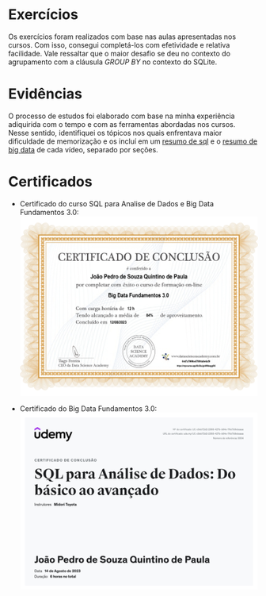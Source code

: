 # Exercícios

Os exercícios foram realizados com base nas aulas apresentadas nos cursos. Com isso, consegui completá-los com efetividade e relativa facilidade. Vale ressaltar que o maior desafio se deu no contexto do agrupamento com a cláusula *GROUP BY* no contexto do SQLite.



# Evidências

O processo de estudos foi elaborado com base na minha experiência adiquirida com o tempo e com as ferramentas abordadas nos cursos. Nesse sentido, identifiquei os tópicos nos quais enfrentava maior dificuldade de memorização e os incluí em um [resumo de sql](./evidencias/SQL%20para%20Análise%20de%20Dados/resumoAulas.txt) e o [resumo de big data](./evidencias/Big%20Data%20Fundamentos/resumoAulasBigD.txt) de cada vídeo, separado por seções.

# Certificados


- Certificado do curso SQL para Analise de Dados e Big Data Fundamentos 3.0:
![Curso Git e SQL para Analise de Dados](certificados/Big%20Data%20Fundamentos%203.0.jpg)

- Certificado do Big Data Fundamentos 3.0:
![Big Data Fundamentos 3.0 de Linux](certificados/SQL%20para%20Análise%20de%20Dados%20Do%20básico%20ao%20avançado.jpg)
